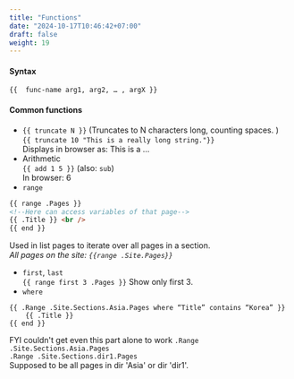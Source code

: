 ```yaml
---
title: "Functions"
date: "2024-10-17T10:46:42+07:00"
draft: false
weight: 19
---
```


#### Syntax

`{{  func-name arg1, arg2, … , argX }}`

#### Common functions

- `{{ truncate N }}` (Truncates to N characters long, counting spaces. )
  <br/>
  `{{ truncate 10 "This is a really long string."}} `
  <br/>
  Displays in browser as: This is a …
- Arithmetic
  <br/>
  `{{ add 1 5 }}` (also: `sub`)
  <br/>
  In browser: 6
- `range`

```html
{{ range .Pages }}
<!--Here can access variables of that page-->
{{ .Title }} <br />
{{ end }}
```

Used in list pages to iterate over all pages in a section.
<br/>
_All pages on the site: `{{range .Site.Pages}}`_

- `first`, `last`
  <br/>
  `{{ range first 3 .Pages }}` Show only first 3.
- `where`

```
{{ .Range .Site.Sections.Asia.Pages where “Title” contains “Korea” }}
	{{ .Title }}
{{ end }}
```

FYI couldn't get even this part alone to work `.Range .Site.Sections.Asia.Pages`
<br/>
`.Range .Site.Sections.dir1.Pages`
<br/>
Supposed to be all pages in dir 'Asia' or dir 'dir1'.
